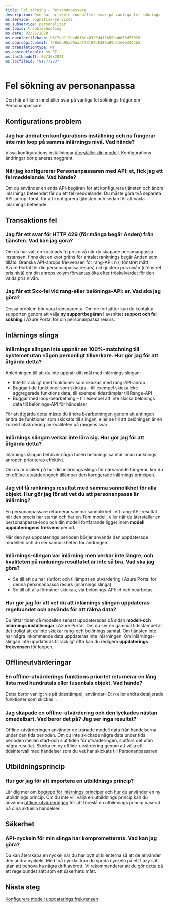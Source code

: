 ```yaml
---
title: Fel sökning – Personanpassare
description: Den här artikeln innehåller svar på vanliga fel söknings frågor om Personanpassare.
ms.service: cognitive-services
ms.subservice: personalizer
ms.topic: troubleshooting
ms.date: 02/26/2020
ms.openlocfilehash: b5f7ed1f2ded8f6ec0320d417b59bab016d75028
ms.sourcegitcommit: f28ebb95ae9aaaff3f87d8388a09b41e0b3445b5
ms.translationtype: MT
ms.contentlocale: sv-SE
ms.lasthandoff: 03/30/2021
ms.locfileid: "91777283"
---
```

# <a name="personalizer-troubleshooting"></a>Fel sökning av personanpassa

Den här artikeln innehåller svar på vanliga fel söknings frågor om Personanpassare.

## <a name="configuration-issues"></a>Konfigurations problem

### <a name="i-changed-a-configuration-setting-and-now-my-loop-isnt-performing-at-the-same-learning-level-what-happened"></a>Jag har ändrat en konfigurations inställning och nu fungerar inte min loop på samma inlärnings nivå. Vad hände?

Vissa konfigurations inställningar [återställer din modell](how-to-settings.md#settings-that-include-resetting-the-model). Konfigurations ändringar bör planeras noggrant.

### <a name="when-configuring-personalizer-with-the-api-i-received-an-error-what-happened"></a>När jag konfigurerar Personanpassaren med API: et, fick jag ett fel meddelande. Vad hände?

Om du använder en enda API-begäran för att konfigurera tjänsten och ändra inlärnings beteendet får du ett fel meddelande. Du måste göra två separata API-anrop: först, för att konfigurera tjänsten och sedan för att växla inlärnings beteende.

## <a name="transaction-errors"></a>Transaktions fel

### <a name="i-get-an-http-429-too-many-requests-response-from-the-service-what-can-i-do"></a>Jag får ett svar för HTTP 429 (för många begär Anden) från tjänsten. Vad kan jag göra?

Om du har valt en kostnads fri pris nivå när du skapade personanpassa instansen, finns det en kvot gräns för antalet ranknings begär Anden som tillåts. Granska API-anrops frekvensen för rang-API: n (i fönstret mått i Azure Portal för din personanpassa resurs) och justera pris nivån (i fönstret pris nivå) om din anrops volym förväntas öka efter tröskelvärdet för den valda pris nivån.

### <a name="im-getting-a-5xx-error-on-rank-or-reward-apis-what-should-i-do"></a>Jag får ett 5xx-fel vid rang-eller belönings-API: er. Vad ska jag göra?

Dessa problem bör vara transparenta. Om de fortsätter kan du kontakta supporten genom att välja **ny supportbegäran** i avsnittet **support och fel sökning** i Azure Portal för din personanpassa resurs.

## <a name="learning-loop"></a>Inlärnings slinga

### <a name="the-learning-loop-doesnt-attain-a-100-match-to-the-system-without-personalizer-how-do-i-fix-this"></a>Inlärnings slingan inte uppnår en 100%-matchning till systemet utan någon personligt tillverkare. Hur gör jag för att åtgärda detta?

Anledningen till att du inte uppnår ditt mål med inlärnings slingan:
* Inte tillräckligt med funktioner som skickas med rang-API-anrop
* Buggar i de funktioner som skickas – till exempel skicka icke-aggregerade funktions data, till exempel tidsstämplar till Range-API
* Buggar med loop-bearbetning – till exempel att inte skicka belönings data till belönings-API för händelser

För att åtgärda detta måste du ändra bearbetningen genom att antingen ändra de funktioner som skickats till slingan, eller se till att belöningen är en korrekt utvärdering av kvaliteten på rangens svar.

### <a name="the-learning-loop-doesnt-seem-to-learn-how-do-i-fix-this"></a>Inlärnings slingan verkar inte lära sig. Hur gör jag för att åtgärda detta?

Inlärnings slingan behöver några tusen belönings samtal innan ranknings anropen prioriteras effektivt.

Om du är osäker på hur din inlärnings slinga för närvarande fungerar, kör du en [offline-utvärdering](concepts-offline-evaluation.md)och tillämpar den korrigerade inlärnings principen.

### <a name="i-keep-getting-rank-results-with-all-the-same-probabilities-for-all-items-how-do-i-know-personalizer-is-learning"></a>Jag vill få ranknings resultat med samma sannolikhet för alla objekt. Hur gör jag för att vet du att personanpassa är inlärning?

En personanpassare returnerar samma sannolikhet i ett rang-API-resultat när den precis har startat och har en _Tom_ modell, eller när du återställer en personanpassa-loop och din modell fortfarande ligger inom **modell uppdateringens frekvens** period.

När den nya uppdaterings perioden börjar används den uppdaterade modellen och du ser sannolikheten för ändringen.

### <a name="the-learning-loop-was-learning-but-seems-to-not-learn-anymore-and-the-quality-of-the-rank-results-isnt-that-good-what-should-i-do"></a>Inlärnings-slingan var inlärning men verkar inte längre, och kvaliteten på ranknings resultatet är inte så bra. Vad ska jag göra?

* Se till att du har slutfört och tillämpat en utvärdering i Azure Portal för denna personanpassa resurs (inlärnings slinga).
* Se till att alla förmåner skickas, via belönings-API: et och bearbetas.

### <a name="how-do-i-know-that-the-learning-loop-is-getting-updated-regularly-and-is-used-to-score-my-data"></a>Hur gör jag för att vet du att inlärnings slingan uppdateras regelbundet och används för att räkna data?

Du hittar tiden då modellen senast uppdaterades på sidan **modell-och inlärnings inställningar** i Azure Portal. Om du ser en gammal tidsstämpel är det troligt att du inte skickar rang-och belönings samtal. Om tjänsten inte har några inkommande data uppdateras inte inlärningen. Om inlärnings-slingan inte uppdateras tillräckligt ofta kan du redigera **uppdaterings frekvensen** för loopen.

## <a name="offline-evaluations"></a>Offlineutvärderingar

### <a name="an-offline-evaluations-feature-importance-returns-a-long-list-with-hundreds-or-thousands-of-items-what-happened"></a>En offline-utvärderings funktions prioritet returnerar en lång lista med hundratals eller tusentals objekt. Vad hände?

Detta beror vanligt vis på tidsstämpel, användar-ID: n eller andra detaljerade funktioner som skickas i.

### <a name="i-created-an-offline-evaluation-and-it-succeeded-almost-instantly-why-is-that-i-dont-see-any-results"></a>Jag skapade en offline-utvärdering och den lyckades nästan omedelbart. Vad beror det på? Jag ser inga resultat?

Offline-utvärderingen använder de tränade modell data från händelserna under den tids perioden. Om du inte skickade några data under tids perioden mellan start-och slut tiden för utvärderingen, slutförs det utan några resultat. Skicka en ny offline-utvärdering genom att välja ett tidsintervall med händelser som du vet har skickats till Personanpassaren.

## <a name="learning-policy"></a>Utbildningsprincip

### <a name="how-do-i-import-a-learning-policy"></a>Hur gör jag för att importera en utbildnings princip?

Lär dig mer om [begrepp för inlärnings principer](concept-active-learning.md#understand-learning-policy-settings) och [hur du använder](how-to-manage-model.md) en ny utbildnings princip. Om du inte vill välja en utbildnings princip kan du använda [offline-utvärderingen](how-to-offline-evaluation.md) för att föreslå en utbildnings princip baserat på dina aktuella händelser.


## <a name="security"></a>Säkerhet

### <a name="the-api-key-for-my-loop-has-been-compromised-what-can-i-do"></a>API-nyckeln för min slinga har komprometterats. Vad kan jag göra?

Du kan återskapa en nyckel när du har bytt ut klienterna så att de använder den andra nyckeln. Med två nycklar kan du sprida nyckeln på ett Lazy sätt utan att behöva ha några drift avbrott. Vi rekommenderar att du gör detta på ett regelbundet sätt som ett säkerhets mått.


## <a name="next-steps"></a>Nästa steg

[Konfigurera modell uppdaterings frekvensen](how-to-settings.md#model-update-frequency)